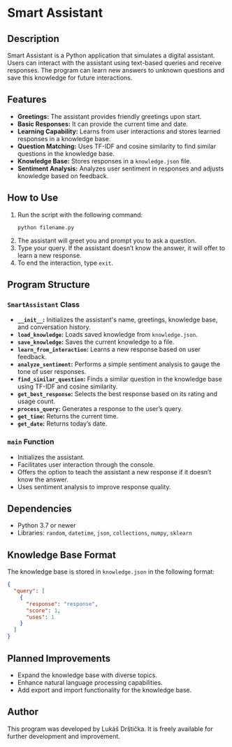 # Smart Assistant

## Description
Smart Assistant is a Python application that simulates a digital assistant. Users can interact with the assistant using text-based queries and receive responses. The program can learn new answers to unknown questions and save this knowledge for future interactions.

## Features
- **Greetings:** The assistant provides friendly greetings upon start.
- **Basic Responses:** It can provide the current time and date.
- **Learning Capability:** Learns from user interactions and stores learned responses in a knowledge base.
- **Question Matching:** Uses TF-IDF and cosine similarity to find similar questions in the knowledge base.
- **Knowledge Base:** Stores responses in a `knowledge.json` file.
- **Sentiment Analysis:** Analyzes user sentiment in responses and adjusts knowledge based on feedback.

## How to Use
1. Run the script with the following command:
   ```
   python filename.py
   ```
2. The assistant will greet you and prompt you to ask a question.
3. Type your query. If the assistant doesn’t know the answer, it will offer to learn a new response.
4. To end the interaction, type `exit`.

## Program Structure

### `SmartAssistant` Class
- **`__init__`:** Initializes the assistant's name, greetings, knowledge base, and conversation history.
- **`load_knowledge`:** Loads saved knowledge from `knowledge.json`.
- **`save_knowledge`:** Saves the current knowledge to a file.
- **`learn_from_interaction`:** Learns a new response based on user feedback.
- **`analyze_sentiment`:** Performs a simple sentiment analysis to gauge the tone of user responses.
- **`find_similar_question`:** Finds a similar question in the knowledge base using TF-IDF and cosine similarity.
- **`get_best_response`:** Selects the best response based on its rating and usage count.
- **`process_query`:** Generates a response to the user’s query.
- **`get_time`:** Returns the current time.
- **`get_date`:** Returns today’s date.

### `main` Function
- Initializes the assistant.
- Facilitates user interaction through the console.
- Offers the option to teach the assistant a new response if it doesn’t know the answer.
- Uses sentiment analysis to improve response quality.

## Dependencies
- Python 3.7 or newer
- Libraries: `random`, `datetime`, `json`, `collections`, `numpy`, `sklearn`

## Knowledge Base Format
The knowledge base is stored in `knowledge.json` in the following format:
```json
{
  "query": [
    {
      "response": "response",
      "score": 1,
      "uses": 1
    }
  ]
}
```

## Planned Improvements
- Expand the knowledge base with diverse topics.
- Enhance natural language processing capabilities.
- Add export and import functionality for the knowledge base.

## Author
This program was developed by Lukáš Drštička. It is freely available for further development and improvement.

